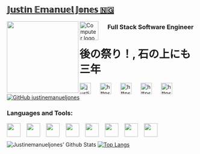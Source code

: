 ## [𝕁𝕦𝕤𝕥𝕚𝕟 𝔼𝕞𝕒𝕟𝕦𝕖𝕝 𝕁𝕠𝕟𝕖𝕤 🇳🇬](https://github.com/justinemanueljones?tab=repositories)

<img align="left" width="190px" src="https://42f2671d685f51e10fc6-b9fcecea3e50b3b59bdc28dead054ebc.ssl.cf5.rackcdn.com/illustrations/developer_activity_bv83.svg" />

<img align="left" style="margin-right: 1.5rem;"
alt="Computer logo" 
width="50px" src="https://www.flaticon.com/svg/static/icons/svg/2920/2920277.svg"/> <h3>Full Stack Software Engineer </h3> 


# 後の祭り！, 石の上にも三年

[<img align="left" style="margin-right: 1.5rem;"
alt="justinemanueljones.com" 
width="30px" src="https://www.flaticon.com/svg/static/icons/svg/841/841364.svg"
/>][Website] 

[<img align="left" style="margin-right: 1.5rem;"
alt="https://twitter.com/justinemanuelj"
width="30px"  src="https://www.flaticon.com/svg/static/icons/svg/124/124021.svg" 
/>][Twitter]

[<img align="left" style="margin-right: 1.5rem;"
alt="https://www.linkedin.com/in/justinemanueljones/"
width="30px"  src="https://www.flaticon.com/svg/static/icons/svg/174/174857.svg" 
/>][LinkedIn]

[<img align="left" style="margin-right: 1.5rem;"
alt="https://instagram.com/justinemanueljones.com" 
width="30px"  src="https://www.flaticon.com/svg/static/icons/svg/174/174855.svg" 
/>][Instagram]

[<img align="left" style="margin-right: 1.5rem;"
alt="https://instagram.com/justinemanuelj.com" 
width="30px"  src="https://www.flaticon.com/svg/static/icons/svg/174/174855.svg" 
/>][Instagram2]
[![GitHub justinemanueljones](https://img.shields.io/github/followers/justinemanueljones?label=Follow&style=social)](https://github.com/justinemanueljones)

### Languages and Tools:
<img align="left" style="margin-right: 1rem;" width="36px" src="https://www.flaticon.com/svg/static/icons/svg/617/617509.svg"/>

<img align="left" style="margin-right: 1rem;"  width="36px" src="https://www.flaticon.com/svg/static/icons/svg/136/136528.svg"/>

<img align="left"  style="margin-right: 1rem;"  width="36px" src="https://www.flaticon.com/svg/static/icons/svg/136/136527.svg"/>

<img align="left" style="margin-right: 1rem;"  width="36px" src="https://www.flaticon.com/svg/static/icons/svg/919/919831.svg"/>

<img align="left" style="margin-right: 1rem;"  width="36px" src="https://www.flaticon.com/svg/static/icons/svg/136/136530.svg"/>

<img align="left"  style="margin-right: 1rem;" width="36px" src="https://www.flaticon.com/svg/static/icons/svg/919/919851.svg"/>

<img align="left"  style="margin-right: 1rem;" width="36px" src="https://www.flaticon.com/svg/static/icons/svg/2306/2306173.svg"/>

<img align="left"  style="margin-right: 1rem;" width="36px" src="https://www.flaticon.com/svg/static/icons/svg/919/919825.svg"/>






<br/>
<br/>

<img alt="Justinemanueljones' Github Stats" src="https://github-readme-stats.vercel.app/api?username=justinemanueljones&show_icons=true&theme=dark"/> [![Top Langs](https://github-readme-stats.vercel.app/api/top-langs/?username=justinemanueljones&layout=compact&theme=dark)](https://github.com/justinemanueljones/github-readme-stats)

[Website]: https://justinemanueljones.com
[Instagram]: https://instagram.com/justinemanueljones
[Instagram2]: https://instagram.com/justinemanuelj
[Twitter]: https://twitter.com/justinemanuelj
[LinkedIn]: https://www.linkedin.com/in/justinemanueljones/
